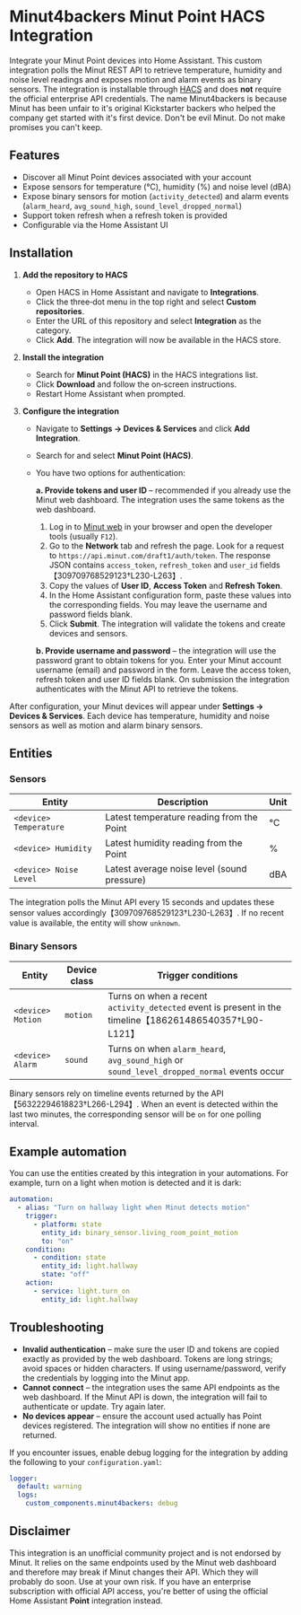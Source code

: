 # Minut4backers Minut Point HACS Integration

Integrate your Minut Point devices into Home Assistant. This custom integration polls the Minut REST API to retrieve temperature, humidity and noise level readings and exposes motion and alarm events as binary sensors. The integration is installable through [HACS](https://hacs.xyz/) and does **not** require the official enterprise API credentials. The name Minut4backers is because Minut has been unfair to it's original Kickstarter backers who helped the company get started with it's first device. Don't be evil Minut. Do not make promises you can't keep.

## Features

- Discover all Minut Point devices associated with your account
- Expose sensors for temperature (°C), humidity (%) and noise level (dBA)
- Expose binary sensors for motion (`activity_detected`) and alarm events (`alarm_heard`, `avg_sound_high`, `sound_level_dropped_normal`)
- Support token refresh when a refresh token is provided
- Configurable via the Home Assistant UI

## Installation

1. **Add the repository to HACS**

   - Open HACS in Home Assistant and navigate to **Integrations**.
   - Click the three‑dot menu in the top right and select **Custom repositories**.
   - Enter the URL of this repository and select **Integration** as the category.
   - Click **Add**. The integration will now be available in the HACS store.

2. **Install the integration**

   - Search for **Minut Point (HACS)** in the HACS integrations list.
   - Click **Download** and follow the on‑screen instructions.
   - Restart Home Assistant when prompted.

3. **Configure the integration**

   - Navigate to **Settings → Devices & Services** and click **Add Integration**.
   - Search for and select **Minut Point (HACS)**.
   - You have two options for authentication:

     **a. Provide tokens and user ID** – recommended if you already use the Minut web dashboard. The integration uses the same tokens as the web dashboard.

     1. Log in to [Minut web](https://web.minut.com) in your browser and open the developer tools (usually `F12`).
     2. Go to the **Network** tab and refresh the page. Look for a request to `https://api.minut.com/draft1/auth/token`. The response JSON contains `access_token`, `refresh_token` and `user_id` fields【309709768529123†L230-L263】.
     3. Copy the values of **User ID**, **Access Token** and **Refresh Token**.
     4. In the Home Assistant configuration form, paste these values into the corresponding fields. You may leave the username and password fields blank.
     5. Click **Submit**. The integration will validate the tokens and create devices and sensors.

     **b. Provide username and password** – the integration will use the password grant to obtain tokens for you. Enter your Minut account username (email) and password in the form. Leave the access token, refresh token and user ID fields blank. On submission the integration authenticates with the Minut API to retrieve the tokens.

After configuration, your Minut devices will appear under **Settings → Devices & Services**. Each device has temperature, humidity and noise sensors as well as motion and alarm binary sensors.

## Entities

### Sensors

| Entity                 | Description                                 | Unit |
| ---------------------- | ------------------------------------------- | ---- |
| `<device> Temperature` | Latest temperature reading from the Point   | °C   |
| `<device> Humidity`    | Latest humidity reading from the Point      | %    |
| `<device> Noise Level` | Latest average noise level (sound pressure) | dBA  |

The integration polls the Minut API every 15 seconds and updates these sensor values accordingly【309709768529123†L230-L263】. If no recent value is available, the entity will show `unknown`.

### Binary Sensors

| Entity | Device class | Trigger conditions |
| --- | --- | --- |
| `<device> Motion` | `motion` | Turns on when a recent `activity_detected` event is present in the timeline【186261486540357†L90-L121】 |
| `<device> Alarm` | `sound` | Turns on when `alarm_heard`, `avg_sound_high` or `sound_level_dropped_normal` events occur |

Binary sensors rely on timeline events returned by the API【56322294618823†L266-L294】. When an event is detected within the last two minutes, the corresponding sensor will be `on` for one polling interval.

## Example automation

You can use the entities created by this integration in your automations. For example, turn on a light when motion is detected and it is dark:

```yaml
automation:
  - alias: "Turn on hallway light when Minut detects motion"
    trigger:
      - platform: state
        entity_id: binary_sensor.living_room_point_motion
        to: "on"
    condition:
      - condition: state
        entity_id: light.hallway
        state: "off"
    action:
      - service: light.turn_on
        entity_id: light.hallway
```

## Troubleshooting

- **Invalid authentication** – make sure the user ID and tokens are copied exactly as provided by the web dashboard. Tokens are long strings; avoid spaces or hidden characters. If using username/password, verify the credentials by logging into the Minut app.
- **Cannot connect** – the integration uses the same API endpoints as the web dashboard. If the Minut API is down, the integration will fail to authenticate or update. Try again later.
- **No devices appear** – ensure the account used actually has Point devices registered. The integration will show no entities if none are returned.

If you encounter issues, enable debug logging for the integration by adding the following to your `configuration.yaml`:

```yaml
logger:
  default: warning
  logs:
    custom_components.minut4backers: debug
```

## Disclaimer

This integration is an unofficial community project and is not endorsed by Minut. It relies on the same endpoints used by the Minut web dashboard and therefore may break if Minut changes their API. Which they will probably do soon. Use at your own risk. If you have an enterprise subscription with official API access, you're better of using the official Home Assistant **Point** integration instead.
